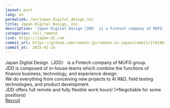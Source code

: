 ```yaml
---
layout: post
lang: en
permalink: /en/japan_digital_design_inc
title: Japan Digital Design, Inc.
description: 'Japan Digital Design（JDD） is a Fintech company of MUFG group.  JDD is composed of in-house teams which combine the functions of finance business, technology, and experience design.  We do everything from conceiving new projects to AI R&amp;D, field testing technologies, and product development. JDD offers full remote and fully flexible work hours! (*Negotiable for some positions) Recruit'
categories: full_remote
link: https://japan-d2.com
commit_url: https://github.com/remote-jp/remote-in-japan/commit/1f42463fa278ec6976af90175ef27509a22908f0
commit_at:  2025-01-16
---
```


<p>Japan Digital Design（JDD） is a Fintech company of MUFG group. <br />JDD is composed of in-house teams which combine the functions of finance business, technology, and experience design. <br />We do everything from conceiving new projects to AI R&D, field testing technologies, and product development.<br />JDD offers full remote and fully flexible work hours! (*Negotiable for some positions)<br /><a href="https://japan-d2.com/careers">Recruit</a></p>
